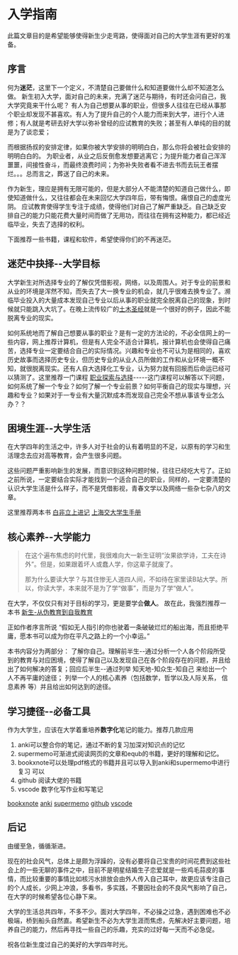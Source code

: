 # 入学指南
此篇文章目的是希望能够使得新生少走弯路，使得面对自己的大学生涯有更好的准备。
## 序言

  何为**迷茫**，这里下一个定义，不清楚自己要做什么和知道要做什么却不知道怎么做。
  新生初入大学，面对自己的未来，充满了迷茫与期待，有时还会问自己，我大学究竟来干什么呢？
有人为自己想要从事的职业，但很多人往往在已经从事那个职业却发现不甚喜欢。有人为了提升自己的个人能力而来到大学，进行个人进修；有人就是考研去好大学以弥补曾经的应试教育的失败；甚至有人单纯的目的就是为了谈恋爱；

  而根据扬叔的安排定律，如果你被大学安排的明明白白，那么你将会被社会安排的明明白白的。
为职业者，从业之后反倒愈发想要逃离它；为提升能力者自己浑浑噩噩，间接性奋斗，而最终浪费时间；为弥补失败者看不进去书而去玩王者摆烂。。。总而言之，葬送了自己的未来。

作为新生，理应是拥有无限可能的，但是大部分人不能清楚的知道自己做什么，即使知道做什么，又往往都会在未来回忆大学四年后，带有悔恨。痛恨自己的虚度光阴。
应试教育使得学生专注于成绩，使得他们对自己了解严重缺乏。自己缺乏安排自己的能力只能花费大量时间而做了无用功，而往往在拥有这种能力，都已经近临毕业，失去了选择的权利。

  下面推荐一些书籍，课程和软件，希望使得你们的不再迷茫。

## 迷茫中抉择--大学目标

大学新生对所选择专业的了解仅凭借影视，网络，以及周围人。对于专业的前景和从业的环境是浑然不知，而失去了大一换专业的机会，就几乎很难去换专业了。濒临毕业投入的大量成本发现自己专业以后从事的职业就完全脱离自己的现象，到时候就只能跳入大坑了。在晚上流传较广的[土木圣经](https://tieba.baidu.com/p/6172715724)就是一个很好的例子，因此不能脱离专业的现实。

如何系统地而了解自己想要从事的职业？是有一定的方法论的，不必全信网上的一些内容，网上推荐计算机，但是有人完全不适合计算机，报计算机也会使得自己痛苦，选择专业一定要结合自己的实际情况。兴趣和专业也不可认为是相同的，喜欢历史故事而选择历史专业，但历史专业的从业人员所做的工作和从业环境一概不知，就很脱离现实。还有人自大选择化工专业，认为努力就有回报而后命运已经可以猜测了。这里推荐一门课程
[职业探索与选择](https://next.xuetangx.com/course/THU07111000433/16906166?channel=i.area.related_search)-----这门课程可以解答以下问题，
如何系统了解一个专业？如何了解一个专业前景？如何平衡自己的现实与理想，兴趣和专业？如果对于一专业有大量沉默成本而发现自己完全不想从事该专业怎么办？？

## 困境生涯--大学生活

在大学四年的生活之中，许多人对于社会的认有着明显的不足，以原有的学习和生活理念去应对高等教育，会产生很多问题。

这些问题严重影响新生的发展，而意识到这种问题时候，往往已经吃大亏了。正如之前所说，一定要结合实际才能找到一个适合自己的职业，同样的，一定要清楚的认识大学生活是什么样子，而不是凭借影视，青春文学以及网络一些杂七杂八的文章。

这里推荐两本书   [白非立上进记](https://zhuanlan.zhihu.com/p/91072728)   [上海交大学生手册](https://survivesjtu.gitbook.io/survivesjtumanual/li-zhi-pian/huan-ying-lai-dao-shang-hai-jiao-tong-da-xue)

## 核心素养--大学能力

>在这个遍布焦虑的时代里，我很难向大一新生证明“汝果欲学诗，工夫在诗外”。但是，如果跟着坏人或蠢人学，你这辈子就废了。
>
>那为什么要读大学？与其住惨无人道四人间，不如待在家里读B站大学。所以，你读大学，本来就不是为了学“做事”，而是为了学“做人”。

在大学，不仅仅只有对于目标的学习，更是要学会**做人**。
故在此，我强烈推荐一本书 [新生-从伪教育到自我教育](https://github.com/Anticorianderist/de-vegetable)

正如作者序言所说 “假如无人指引的你也驶着一条破破烂烂的船出海，而且拒绝平庸，愿本书可以成为你在平凡之路上的一个小幸运。”  

本书内容分为两部分：
了解你自己。理解前半生--通过分析一个人各个阶段所受到的教育与对应困境，使得了解自己以及发现自己在各个阶段存在的问题，并且给出了如何解决的答复；回应后半生--通过列举 知天地-知众生-知自己 来给出一个人不再平庸的途径；
列举一个人的核心素养（包括数学，哲学以及人际关系， 信息素养 等）并且给出如何达到的途径。


## 学习捷径--必备工具

作为大学生，应该在大学着重培养**数字化**笔记的能力。推荐几款应用

1. anki可以整合你的笔记，通过不断的复习加深对知识点的记忆
2. supermemo可渐进式阅读网页的文章和equb的书籍，更好的理解和记忆。
3. bookxnote可以处理pdf格式的书籍并且可以导入到anki和supermemo中进行复习
可以
4. github 阅读大佬的书籍
5. vscode 数字化写作业和写笔记

[bookxnote](http://www.bookxno)  [anki](https://apps.ankiweb.net/)  [supermemo](https://zhuanlan.zhihu.com/p/352176551)  [github](https://github.com/)  [vscode](https://zhuanlan.zhihu.com/p/366596107)

## 后记

  由缓至急，循循渐进。

  现在的社会风气，总体上是颇为浮躁的，没有必要将自己宝贵的时间花费到这些社会上的一些无聊的事件之中，目前不是明星结婚生子恋爱就是一些鸡毛蒜皮的事情，而比较重要的事情比如核污水排放会由外人传入自己耳中，故更应该专注自己的个人成长，少网上冲浪，多看书，多实践，不要因社会的不良风气影响了自己，在大学的时候希望各位心静下来。

  大学的生活总共四年，不多不少。面对大学四年，不必操之过急，遇到困难也不必极端，桥到船头自然直。希望新生不必为大学生涯而焦虑，先解决好主要问题，培养自己的能力，然后再寻找一些自己的乐趣，充实的过好每一天而不必急促。
  
  祝各位新生度过自己的美好的大学四年时光。
  



